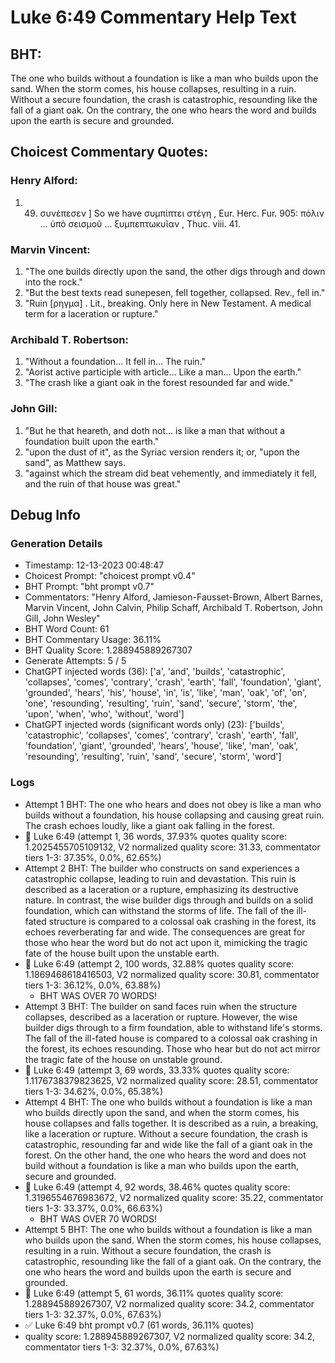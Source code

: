 # Luke 6:49 Commentary Help Text

## BHT:
The one who builds without a foundation is like a man who builds upon the sand. When the storm comes, his house collapses, resulting in a ruin. Without a secure foundation, the crash is catastrophic, resounding like the fall of a giant oak. On the contrary, the one who hears the word and builds upon the earth is secure and grounded.

## Choicest Commentary Quotes:
### Henry Alford:
1.  49. συνέπεσεν ] So we have συμπίπτει στέγη , Eur. Herc. Fur. 905: πόλιν … ὑπὸ σεισμοῦ … ξυμπεπτωκυῖαν , Thuc. viii. 41.


### Marvin Vincent:
1. "The one builds directly upon the sand, the other digs through and down into the rock." 
2. "But the best texts read sunepesen, fell together, collapsed. Rev., fell in."
3. "Ruin [ρηγμα] . Lit., breaking. Only here in New Testament. A medical term for a laceration or rupture."

### Archibald T. Robertson:
1. "Without a foundation... It fell in... The ruin." 
2. "Aorist active participle with article... Like a man... Upon the earth."
3. "The crash like a giant oak in the forest resounded far and wide."

### John Gill:
1. "But he that heareth, and doth not... is like a man that without a foundation built upon the earth." 
2. "upon the dust of it", as the Syriac version renders it; or, "upon the sand", as Matthew says.
3. "against which the stream did beat vehemently, and immediately it fell, and the ruin of that house was great."


## Debug Info
### Generation Details
- Timestamp: 12-13-2023 00:48:47
- Choicest Prompt: "choicest prompt v0.4"
- BHT Prompt: "bht prompt v0.7"
- Commentators: "Henry Alford, Jamieson-Fausset-Brown, Albert Barnes, Marvin Vincent, John Calvin, Philip Schaff, Archibald T. Robertson, John Gill, John Wesley"
- BHT Word Count: 61
- BHT Commentary Usage: 36.11%
- BHT Quality Score: 1.288945889267307
- Generate Attempts: 5 / 5
- ChatGPT injected words (36):
	['a', 'and', 'builds', 'catastrophic', 'collapses', 'comes', 'contrary', 'crash', 'earth', 'fall', 'foundation', 'giant', 'grounded', 'hears', 'his', 'house', 'in', 'is', 'like', 'man', 'oak', 'of', 'on', 'one', 'resounding', 'resulting', 'ruin', 'sand', 'secure', 'storm', 'the', 'upon', 'when', 'who', 'without', 'word']
- ChatGPT injected words (significant words only) (23):
	['builds', 'catastrophic', 'collapses', 'comes', 'contrary', 'crash', 'earth', 'fall', 'foundation', 'giant', 'grounded', 'hears', 'house', 'like', 'man', 'oak', 'resounding', 'resulting', 'ruin', 'sand', 'secure', 'storm', 'word']

### Logs
- Attempt 1 BHT: The one who hears and does not obey is like a man who builds without a foundation, his house collapsing and causing great ruin. The crash echoes loudly, like a giant oak falling in the forest.
- 🔄 Luke 6:49 (attempt 1, 36 words, 37.93% quotes quality score: 1.2025455705109132, V2 normalized quality score: 31.33, commentator tiers 1-3: 37.35%, 0.0%, 62.65%)
- Attempt 2 BHT: The builder who constructs on sand experiences a catastrophic collapse, leading to ruin and devastation. This ruin is described as a laceration or a rupture, emphasizing its destructive nature. In contrast, the wise builder digs through and builds on a solid foundation, which can withstand the storms of life. The fall of the ill-fated structure is compared to a colossal oak crashing in the forest, its echoes reverberating far and wide. The consequences are great for those who hear the word but do not act upon it, mimicking the tragic fate of the house built upon the unstable earth.
- 🔄 Luke 6:49 (attempt 2, 100 words, 32.88% quotes quality score: 1.1869468618416503, V2 normalized quality score: 30.81, commentator tiers 1-3: 36.12%, 0.0%, 63.88%) 
	- BHT WAS OVER 70 WORDS!
- Attempt 3 BHT: The builder on sand faces ruin when the structure collapses, described as a laceration or rupture. However, the wise builder digs through to a firm foundation, able to withstand life's storms. The fall of the ill-fated house is compared to a colossal oak crashing in the forest, its echoes resounding. Those who hear but do not act mirror the tragic fate of the house on unstable ground.
- 🔄 Luke 6:49 (attempt 3, 69 words, 33.33% quotes quality score: 1.1176738379823625, V2 normalized quality score: 28.51, commentator tiers 1-3: 34.62%, 0.0%, 65.38%)
- Attempt 4 BHT: The one who builds without a foundation is like a man who builds directly upon the sand, and when the storm comes, his house collapses and falls together. It is described as a ruin, a breaking, like a laceration or rupture. Without a secure foundation, the crash is catastrophic, resounding far and wide like the fall of a giant oak in the forest. On the other hand, the one who hears the word and does not build without a foundation is like a man who builds upon the earth, secure and grounded.
- 🔄 Luke 6:49 (attempt 4, 92 words, 38.46% quotes quality score: 1.3196554676983672, V2 normalized quality score: 35.22, commentator tiers 1-3: 33.37%, 0.0%, 66.63%) 
	- BHT WAS OVER 70 WORDS!
- Attempt 5 BHT: The one who builds without a foundation is like a man who builds upon the sand. When the storm comes, his house collapses, resulting in a ruin. Without a secure foundation, the crash is catastrophic, resounding like the fall of a giant oak. On the contrary, the one who hears the word and builds upon the earth is secure and grounded.
- 🔄 Luke 6:49 (attempt 5, 61 words, 36.11% quotes quality score: 1.288945889267307, V2 normalized quality score: 34.2, commentator tiers 1-3: 32.37%, 0.0%, 67.63%)
- ✅ Luke 6:49 bht prompt v0.7 (61 words, 36.11% quotes)
- quality score: 1.288945889267307, V2 normalized quality score: 34.2, commentator tiers 1-3: 32.37%, 0.0%, 67.63%)